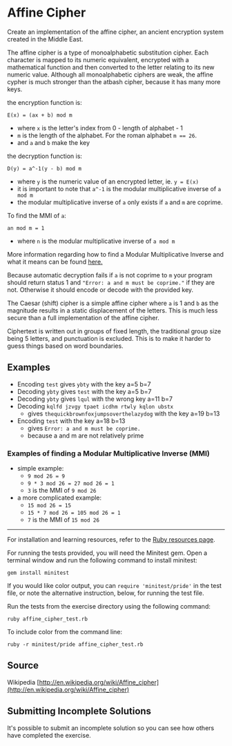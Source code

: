# Affine Cipher

Create an implementation of the affine cipher,
an ancient encryption system created in the Middle East.
 
The affine cipher is a type of monoalphabetic substitution cipher.
Each character is mapped to its numeric equivalent, encrypted with
a mathematical function and then converted to the letter relating to
its new numeric value. Although all monoalphabetic ciphers are weak,
the affine cypher is much stronger than the atbash cipher,
because it has many more keys.
 
the encryption function is:
 
  `E(x) = (ax + b) mod m`
  -  where `x` is the letter's index from 0 - length of alphabet - 1
  -  `m` is the length of the alphabet. For the roman alphabet `m == 26`.
  -  and `a` and `b` make the key
 
the decryption function is:
 
  `D(y) = a^-1(y - b) mod m`
  -  where `y` is the numeric value of an encrypted letter, ie. `y = E(x)`
  -  it is important to note that `a^-1` is the modular multiplicative inverse
     of `a mod m`
  -  the modular multiplicative inverse of `a` only exists if `a` and `m` are
     coprime.
 
To find the MMI of `a`:

  `an mod m = 1`
  -  where `n` is the modular multiplicative inverse of `a mod m`

More information regarding how to find a Modular Multiplicative Inverse
and what it means can be found [here.](https://en.wikipedia.org/wiki/Modular_multiplicative_inverse) 

Because automatic decryption fails if `a` is not coprime to `m` your
program should return status 1 and `"Error: a and m must be coprime."`
if they are not.  Otherwise it should encode or decode with the
provided key.
 
The Caesar (shift) cipher is a simple affine cipher where `a` is 1 and
`b` as the magnitude results in a static displacement of the letters.
This is much less secure than a full implementation of the affine cipher.

Ciphertext is written out in groups of fixed length, the traditional group
size being 5 letters, and punctuation is excluded. This is to make it
harder to guess things based on word boundaries.

## Examples
 
 - Encoding `test` gives `ybty` with the key a=5 b=7
 - Decoding `ybty` gives `test` with the key a=5 b=7
 - Decoding `ybty` gives `lqul` with the wrong key a=11 b=7
 - Decoding `kqlfd jzvgy tpaet icdhm rtwly kqlon ubstx`
   - gives `thequickbrownfoxjumpsoverthelazydog` with the key a=19 b=13
 - Encoding `test` with the key a=18 b=13
   - gives `Error: a and m must be coprime.`
   - because a and m are not relatively prime

### Examples of finding a Modular Multiplicative Inverse (MMI)

  - simple example:
    - `9 mod 26 = 9`
    - `9 * 3 mod 26 = 27 mod 26 = 1`
    - `3` is the MMI of `9 mod 26`
  - a more complicated example:
    - `15 mod 26 = 15`
    - `15 * 7 mod 26 = 105 mod 26 = 1`
    - `7` is the MMI of `15 mod 26`

* * * *

For installation and learning resources, refer to the
[Ruby resources page](http://exercism.io/languages/ruby/resources).

For running the tests provided, you will need the Minitest gem. Open a
terminal window and run the following command to install minitest:

    gem install minitest

If you would like color output, you can `require 'minitest/pride'` in
the test file, or note the alternative instruction, below, for running
the test file.

Run the tests from the exercise directory using the following command:

    ruby affine_cipher_test.rb

To include color from the command line:

    ruby -r minitest/pride affine_cipher_test.rb


## Source

Wikipedia [http://en.wikipedia.org/wiki/Affine_cipher](http://en.wikipedia.org/wiki/Affine_cipher)

## Submitting Incomplete Solutions
It's possible to submit an incomplete solution so you can see how others have completed the exercise.
